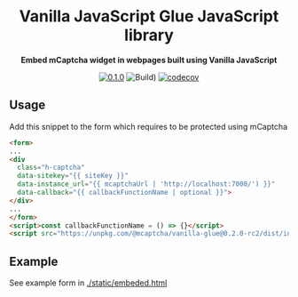 <div align="center">

  <h1>Vanilla JavaScript Glue JavaScript library</h1>

<strong>Embed mCaptcha widget in webpages built using Vanilla JavaScript</strong>

[![0.1.0](https://img.shields.io/badge/TypeScript_docs-master-2b7489)](https://mcaptcha.github.io/glue/vanilla)
![Build)](<https://github.com/mCaptcha/glue/workflows/CI%20(Linux)/badge.svg>)
[![codecov](https://codecov.io/gh/mCaptcha/glue/branch/master/graph/badge.svg)](https://codecov.io/gh/mCaptcha/glue)

</div>

## Usage

Add this snippet to the form which requires to be protected using mCaptcha

```html
<form>
...
<div
  class="h-captcha" 
  data-sitekey="{{ siteKey }}"
  data-instance_url="{{ mcaptchaUrl | 'http://localhost:7000/') }}"
  data-callback="{{ callbackFunctionName | optional }}">
</div>
...
</form>
<script>const callbackFunctionName = () => {}</script>
<script src="https://unpkg.com/@mcaptcha/vanilla-glue@0.2.0-rc2/dist/index.js" defer async />
```

## Example

See example form in [./static/embeded.html](./static/embeded.html)
